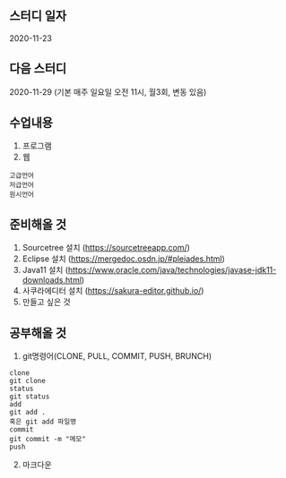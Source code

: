스터디 일자
-------------
2020-11-23

다음 스터디
-----------
2020-11-29 (기본 매주 일요일 오전 11시, 월3회, 변동 있음)

수업내용
---------------
1. 프로그램
2. 웹
```
고급언어
저급언어
원시언어
```
준비해올 것
-------------
1. Sourcetree 설치 (https://sourcetreeapp.com/)
2. Eclipse 설치 (https://mergedoc.osdn.jp/#pleiades.html)
3. Java11 설치 (https://www.oracle.com/java/technologies/javase-jdk11-downloads.html)
4. 사쿠라에디터 설치 (https://sakura-editor.github.io/)
5. 만들고 싶은 것

공부해올 것
---------

1. git명령어(CLONE, PULL, COMMIT, PUSH, BRUNCH)
```
clone
git clone
status
git status
add
git add . 
혹은 git add 파일명
commit
git commit -m "메모"
push
```

2. 마크다운
